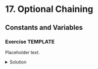 
# 17. Optional Chaining

## Constants and Variables

### Exercise TEMPLATE

Placeholder text.

<details>
<summary>Solution</summary>
```Swift

```
</details>
